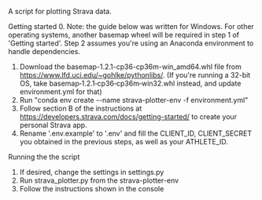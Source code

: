 A script for plotting Strava data.

Getting started
0. Note: the guide below was written for Windows. For other operating systems, another basemap wheel will be required in step 1 of 'Getting started'. Step 2 assumes you're using an Anaconda environment to handle dependencies.
1. Download the basemap-1.2.1-cp36-cp36m-win_amd64.whl file from https://www.lfd.uci.edu/~gohlke/pythonlibs/. (If you're running a 32-bit OS, take basemap‑1.2.1‑cp36‑cp36m‑win32.whl instead, and update environment.yml for that)
2. Run "conda env create --name strava-plotter-env -f environment.yml"
3. Follow section B of the instructions at https://developers.strava.com/docs/getting-started/ to create your personal Strava app.
4. Rename '.env.example' to '.env' and fill the CLIENT_ID, CLIENT_SECRET you obtained in the previous steps, as well as your ATHLETE_ID.

Running the the script
1. If desired, change the settings in settings.py
2. Run strava_plotter.py from the strava-plotter-env
3. Follow the instructions shown in the console

